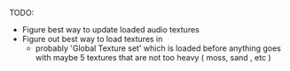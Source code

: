 TODO:

- Figure best way to update loaded audio textures
- Figure out best way to load textures in
  - probably 'Global Texture set' which is loaded before 
    anything goes with maybe 5 textures that are not too heavy ( moss, sand , etc )
